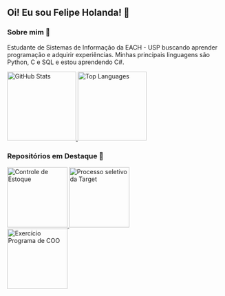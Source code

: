## Oi! Eu sou Felipe Holanda! 🚀

### Sobre mim 💬

Estudante de Sistemas de Informação da EACH - USP buscando aprender programação e adquirir experiências.
Minhas principais linguagens são Python, C e SQL e estou aprendendo C#.

<div>
  <a href="https://github.com/felmdx">
    <img height ="160" alt="GitHub Stats" src="https://github-readme-stats.vercel.app/api?username=felmdx&count_private=true&show_icons=true&theme=tokyonight"/>
    <img height ="160" alt="Top Languages" src="https://github-readme-stats.vercel.app/api/top-langs/?username=felmdx&layout=compact&theme=tokyonight&hide=starlark,html" />
  </a>
</div>

### Repositórios em Destaque 💬

<div>
<a href="https://github.com/felmdx/Controle_de_Estoque">
  <img  alt="Controle de Estoque" height="140" src="https://github-readme-stats.vercel.app/api/pin/?username=felmdx&repo=Controle_de_Estoque&theme=tokyonight" />
</a>
<a href="https://github.com/felmdx/Target_Process">
  <img  alt="Processo seletivo da Target" height="140" src="https://github-readme-stats.vercel.app/api/pin/?username=felmdx&repo=Target_Process&theme=tokyonight" />
</a>
</div>
<div>
<a href="https://github.com/felmdx/ep_coo](https://github.com/felmdx/ivoryit-testeestagio">
  <img  alt="Exercício Programa de COO" height="140" src="https://github-readme-stats.vercel.app/api/pin/?username=felmdx&repo=ivoryit-testeestagio&theme=tokyonight" />
</a>
 </div>
